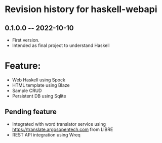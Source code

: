 # Revision history for haskell-webapi

## 0.1.0.0 -- 2022-10-10

* First version.
* Intended as final project to understand Haskell

# Feature:
* Web Haskell using Spock
* HTML template using Blaze
* Sample CRUD
* Persistent DB using Sqlite

## Pending feature
* Integrated with word translator service using https://translate.argosopentech.com from LIBRE
* REST API integration using Wreq 